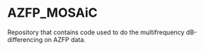 # AZFP_MOSAiC
Repository that contains code used to do the multifrequency dB-differencing on AZFP data.
